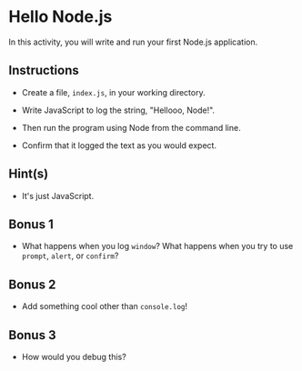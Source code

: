 # Hello Node.js

In this activity, you will write and run your first Node.js application.

## Instructions

- Create a file, `index.js`, in your working directory.

- Write JavaScript to log the string, "Hellooo, Node!".

- Then run the program using Node from the command line.

- Confirm that it logged the text as you would expect.

## Hint(s)

- It's just JavaScript.

## Bonus 1

- What happens when you log `window`? What happens when you try to use `prompt`, `alert`, or `confirm`?

## Bonus 2

- Add something cool other than `console.log`!

## Bonus 3

- How would you debug this?
